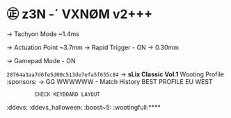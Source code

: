 # ㊣ z3N -´ VXNØM v2+++ 
→ Tachyon Mode  ~1.4ms 

→ Actuation Point  ~3.7mm
→ Rapid Trigger - ON
           → 0.30mm

→ Gamepad Mode - ON

`28764a3aa7d6fe5d00c513de7efa5f655c84`
→  **sLix Classic Vol.1** Wooting Profile :sponsors: 
→ GG WWWWWW - Match History BEST PROFILE EU WEST

             CHECK KEYBOARD LAYOUT

:ddevs: :ddevs_halloween: :boost~5: :wootingfull:****
